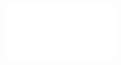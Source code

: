 <html>
  
  <body>
<iframe src="//player.bilibili.com/player.html?aid=92191094&bvid=BV1b7411N798&cid=235888729&page=1" scrolling="no" border="0" frameborder="no" framespacing="0" allowfullscreen="true"> </iframe>   
  </body>
  
</html>
